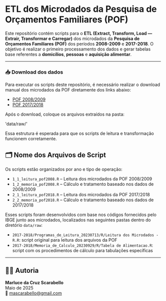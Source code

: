 # ETL dos Microdados da Pesquisa de Orçamentos Familiares (POF)

Este repositório contém scripts para o **ETL (Extract, Transform, Load — Extrair, Transformar e Carregar)** dos microdados da **Pesquisa de Orçamentos Familiares (POF)** dos períodos **2008-2009** e **2017-2018**. O objetivo é realizar o primeiro processamento dos dados e gerar tabelas base referentes a **domicílios**, **pessoas** e **aquisição alimentar**.

---

### 📥 Download dos dados

Para executar os scripts deste repositório, é necessário realizar o download manual dos microdados da POF diretamente dos links abaixo:

- [POF 2008/2009](https://drive.google.com/drive/folders/1QLS0sRwo51Iybk0B-qtZXfrSL89xI89x?usp=drive_link)  
- [POF 2017/2018](https://drive.google.com/drive/folders/1sLQTUNtKr0KxnXpfhNFW8YzWXWUC9YiH?usp=drive_link)

Após o download, coloque os arquivos extraídos na pasta:

'data/raw/'

Essa estrutura é esperada para que os scripts de leitura e transformação funcionem corretamente.

## 🗂️ Nome dos Arquivos de Script

Os scripts estão organizados por ano e tipo de operação:

- `1_1_leitura_pof2008.R` – Leitura dos microdados da POF 2008/2009  
- `1_2_memoria_pof2008.R` – Cálculo e tratamento baseado nos dados de 2008/2009  
- `2_1_leitura_pof2018.R` – Leitura dos microdados da POF 2017/2018  
- `2_2_memoria_pof2018.R` – Cálculo e tratamento baseado nos dados de 2017/2018  

Esses scripts foram desenvolvidos com base nos códigos fornecidos pelo IBGE junto aos microdados, localizados nas seguintes pastas dentro do diretório `data/raw`:

- `2017-2018/Programas_de_Leitura_20230713/R/Leitura dos Microdados - R.R`: script original para leitura dos arquivos da POF  
- `2017-2018/Memoria_de_Calculo_20230929/R/Tabela de Alimentacao.R`: script com os procedimentos de cálculo para tabulações específicas
---

## 👩‍💻 Autoria

**Marluce da Cruz Scarabello**  
Maio de 2025  
📧 mascarabello@gmail.com